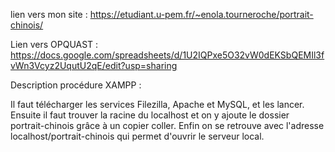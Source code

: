 lien vers mon site : https://etudiant.u-pem.fr/~enola.tourneroche/portrait-chinois/

Lien vers OPQUAST : https://docs.google.com/spreadsheets/d/1U2IQPxe5O32vW0dEKSbQEMIl3fvWn3Vcyz2UqutU2qE/edit?usp=sharing

Description procédure XAMPP : 

Il faut télécharger les services Filezilla, Apache et MySQL, et les lancer. Ensuite il faut trouver la racine du localhost et on y ajoute le dossier portrait-chinois grâce à un copier coller. Enfin on se retrouve avec l'adresse localhost/portrait-chinois qui permet d'ouvrir le serveur local. 